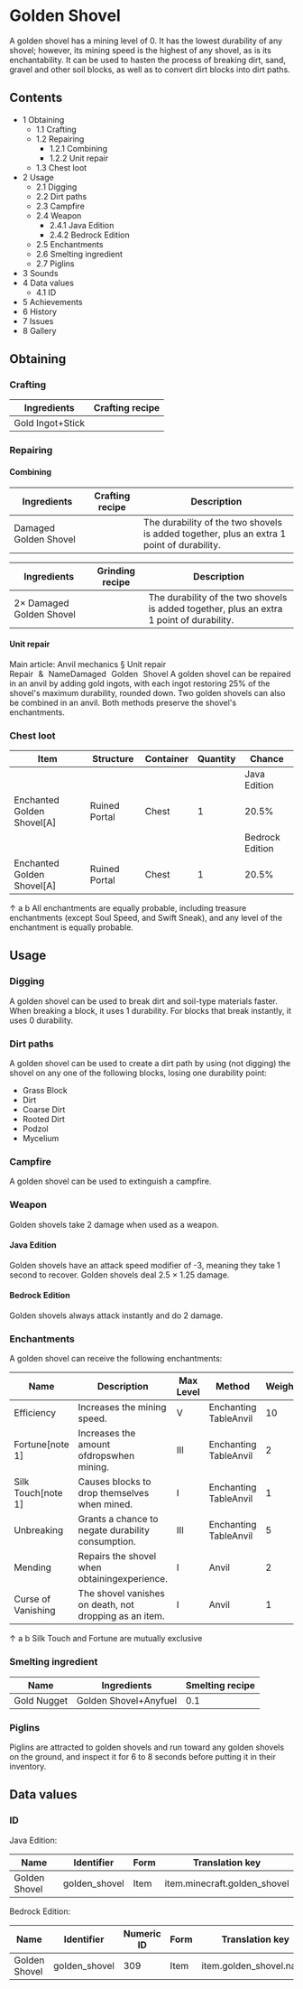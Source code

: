 # Golden Shovel
A golden shovel has a mining level of 0. It has the lowest durability of any shovel; however, its mining speed is the highest of any shovel, as is its enchantability. It can be used to hasten the process of breaking dirt, sand, gravel and other soil blocks, as well as to convert dirt blocks into dirt paths.

## Contents
- 1 Obtaining
	- 1.1 Crafting
	- 1.2 Repairing
		- 1.2.1 Combining
		- 1.2.2 Unit repair
	- 1.3 Chest loot
- 2 Usage
	- 2.1 Digging
	- 2.2 Dirt paths
	- 2.3 Campfire
	- 2.4 Weapon
		- 2.4.1 Java Edition
		- 2.4.2 Bedrock Edition
	- 2.5 Enchantments
	- 2.6 Smelting ingredient
	- 2.7 Piglins
- 3 Sounds
- 4 Data values
	- 4.1 ID
- 5 Achievements
- 6 History
- 7 Issues
- 8 Gallery

## Obtaining
### Crafting
| Ingredients      | Crafting recipe |
|------------------|-----------------|
| Gold Ingot+Stick |                 |

### Repairing
#### Combining
| Ingredients           | Crafting recipe | Description                                                                               |
|-----------------------|-----------------|-------------------------------------------------------------------------------------------|
| Damaged Golden Shovel |                 | The durability of the two shovels is added together, plus an extra 1 point of durability. |

| Ingredients              | Grinding recipe | Description                                                                               |
|--------------------------|-----------------|-------------------------------------------------------------------------------------------|
| 2× Damaged Golden Shovel |                 | The durability of the two shovels is added together, plus an extra 1 point of durability. |

#### Unit repair
Main article: Anvil mechanics § Unit repair
Repair & NameDamaged Golden Shovel
A golden shovel can be repaired in an anvil by adding gold ingots, with each ingot restoring 25% of the shovel's maximum durability, rounded down. Two golden shovels can also be combined in an anvil. Both methods preserve the shovel's enchantments.

### Chest loot
| Item                       | Structure     | Container | Quantity | Chance          |
|----------------------------|---------------|-----------|----------|-----------------|
|                            |               |           |          | Java Edition    |
| Enchanted Golden Shovel[A] | Ruined Portal | Chest     | 1        | 20.5%           |
|                            |               |           |          | Bedrock Edition |
| Enchanted Golden Shovel[A] | Ruined Portal | Chest     | 1        | 20.5%           |


↑ a b All enchantments are equally probable, including treasure enchantments (except Soul Speed, and Swift Sneak), and any level of the enchantment is equally probable.


## Usage
### Digging
A golden shovel can be used to break dirt and soil-type materials faster. When breaking a block, it uses 1 durability. For blocks that break instantly, it uses 0 durability.

### Dirt paths
A golden shovel can be used to create a dirt path by using (not digging) the shovel on any one of the following blocks, losing one durability point:

- Grass Block
- Dirt
- Coarse Dirt
- Rooted Dirt
- Podzol
- Mycelium

### Campfire
A golden shovel can be used to extinguish a campfire.

### Weapon
Golden shovels take 2 damage when used as a weapon.

#### Java Edition
Golden shovels have an attack speed modifier of -3, meaning they take 1 second to recover. Golden shovels deal 2.5 × 1.25 damage.

#### Bedrock Edition
Golden shovels always attack instantly and do 2 damage.

### Enchantments
A golden shovel can receive the following enchantments:

| Name               | Description                                            | Max Level | Method                | Weight |
|--------------------|--------------------------------------------------------|-----------|-----------------------|--------|
| Efficiency         | Increases the mining speed.                            | V         | Enchanting TableAnvil | 10     |
| Fortune[note 1]    | Increases the amount ofdropswhen mining.               | III       | Enchanting TableAnvil | 2      |
| Silk Touch[note 1] | Causes blocks to drop themselves when mined.           | I         | Enchanting TableAnvil | 1      |
| Unbreaking         | Grants a chance to negate durability consumption.      | III       | Enchanting TableAnvil | 5      |
| Mending            | Repairs the shovel when obtainingexperience.           | I         | Anvil                 | 2      |
| Curse of Vanishing | The shovel vanishes on death, not dropping as an item. | I         | Anvil                 | 1      |


↑ a b Silk Touch and Fortune are mutually exclusive


### Smelting ingredient
| Name        | Ingredients           | Smelting recipe |
|-------------|-----------------------|-----------------|
| Gold Nugget | Golden Shovel+Anyfuel | 0.1             |

### Piglins
Piglins are attracted to golden shovels and run toward any golden shovels on the ground, and inspect it for 6 to 8 seconds before putting it in their inventory.

## Data values
### ID
Java Edition:

| Name          | Identifier    | Form | Translation key              |
|---------------|---------------|------|------------------------------|
| Golden Shovel | golden_shovel | Item | item.minecraft.golden_shovel |

Bedrock Edition:

| Name          | Identifier    | Numeric ID | Form | Translation key         |
|---------------|---------------|------------|------|-------------------------|
| Golden Shovel | golden_shovel | 309        | Item | item.golden_shovel.name |

